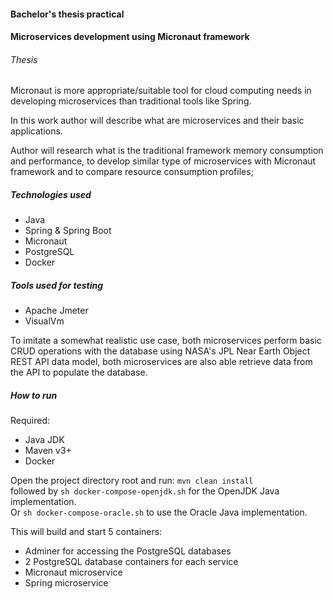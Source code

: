 #### Bachelor's thesis practical

#### Microservices development using Micronaut framework

###### Thesis

Micronaut is more appropriate/suitable tool for cloud computing needs in developing microservices than traditional tools like Spring.

In this work author will describe what are microservices and their basic applications.

Author will research what is the traditional framework memory consumption and performance, to develop similar type of microservices with Micronaut framework and to compare resource consumption profiles;

##### Technologies used
* Java
* Spring & Spring Boot
* Micronaut
* PostgreSQL
* Docker  

##### Tools used for testing  
* Apache Jmeter
* VisualVm

To imitate a somewhat realistic use case, both microservices perform basic CRUD operations with the database using NASA's JPL Near Earth Object
REST API data model, both microservices are also able retrieve data from the API to populate the database.
##### How to run
Required:  
* Java JDK
* Maven v3+
* Docker

Open the project directory root and  run: ```mvn clean install```  
followed by ```sh docker-compose-openjdk.sh``` for the OpenJDK Java implementation.  
Or ```sh docker-compose-oracle.sh``` to use the Oracle Java implementation.

This will build and start 5 containers:  
* Adminer for accessing the PostgreSQL databases
* 2 PostgreSQL database containers for each service
* Micronaut microservice
* Spring microservice  
